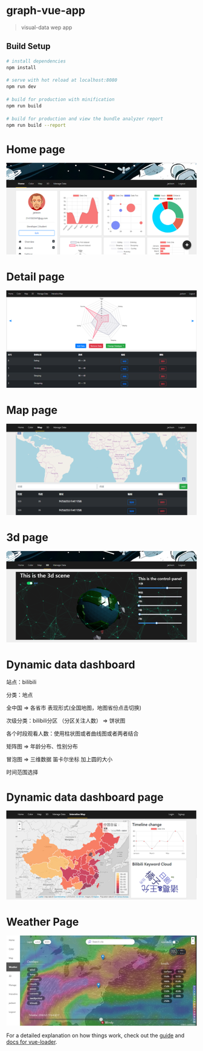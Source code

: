 # graph-vue-app

> visual-data wep app

## Build Setup

``` bash
# install dependencies
npm install

# serve with hot reload at localhost:8080
npm run dev

# build for production with minification
npm run build

# build for production and view the bundle analyzer report
npm run build --report
```
# Home page


![Home page](https://github.com/wzhkobe2408/data-visual-dashboard/blob/master/home.png)

# Detail page


![Detail page](https://github.com/wzhkobe2408/data-visual-dashboard/blob/master/detail.PNG)

# Map page


![Home page](https://github.com/wzhkobe2408/data-visual-dashboard/blob/master/map.png)

# 3d page


![3d](https://github.com/wzhkobe2408/data-visual-dashboard/blob/master/3d.png)

# Dynamic data dashboard


站点：bilibili

分类：地点

全中国 => 各省市   表现形式(全国地图，地图省份点击切换)

次级分类：bilibili分区    （分区关注人数） => 饼状图

各个时段观看人数：使用柱状图或者曲线图或者两者结合

矩阵图 => 年龄分布、性别分布

冒泡图 =>  三维数据   笛卡尔坐标   加上圆的大小  

时间范围选择


#  Dynamic data dashboard page


![dynamic](https://github.com/wzhkobe2408/data-visual-dashboard/blob/master/interativemap.png)


#  Weather Page


![dynamic](https://github.com/wzhkobe2408/data-visual-dashboard/blob/master/weather.png)

For a detailed explanation on how things work, check out the [guide](http://vuejs-templates.github.io/webpack/) and [docs for vue-loader](http://vuejs.github.io/vue-loader).
